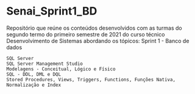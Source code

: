 # Senai_Sprint1_BD

Repositório que reúne os conteúdos desenvolvidos com as turmas do segundo termo do primeiro semestre de 2021 do curso técnico Desenvolvimento de Sistemas abordando os tópicos:
Sprint 1 - Banco de dados

    SQL Server
    SQL Server Management Studio
    Modelagens - Conceitual, Lógico e Físico
    SQL - DDL, DML e DQL
    Stored Procedures, Views, Triggers, Functions, Funções Nativa, Normalização e Index
